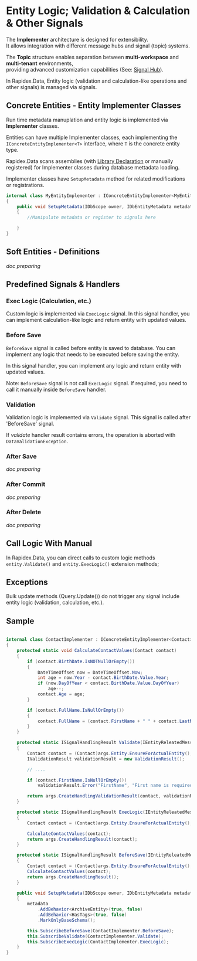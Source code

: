 # Entity Logic; Validation & Calculation & Other Signals

The **Implementer** architecture is designed for extensibility.  
It allows integration with different message hubs and signal (topic) systems.  

The **Topic** structure enables separation between **multi-workspace** and **multi-tenant** environments,  
providing advanced customization capabilities (See: [Signal Hub](SignalHub.md)).

In Rapidex.Data, Entity logic (validation and calculation-like operations and other signals) is managed via signals.

## Concrete Entities - Entity Implementer Classes

Run time metadata manuplation and entity logic is implemented via **Implementer** classes.

Entities can have multiple Implementer classes, each implementing the `IConcreteEntityImplementer<T>` interface, where `T` is the concrete entity type.

Rapidex.Data scans assemblies (with [Library Declaration](LibraryDeclaration.md) or manually registered) for Implementer classes during database mettadata loading.

Implementer classes have `SetupMetadata` method for related modifications or registrations.

```csharp
internal class MyEntityImplementer : IConcreteEntityImplementer<MyEntity>
{
    public void SetupMetadata(IDbScope owner, IDbEntityMetadata metadata)
    {
        //Manipulate metadata or register to signals here

    }
}
```

## Soft Entities - Definitions

*doc preparing*


## Predefined Signals & Handlers

### Exec Logic (Calculation, etc.)

Custom logic is implemented via `ExecLogic` signal. In this signal handler, you can implement calculation-like logic and return entity with updated values.

### Before Save

`BeforeSave` signal is called before entity is saved to database. You can implement any logic that needs to be executed before saving the entity.

In this signal handler, you can implement any logic and return entity with updated values.

Note: `BeforeSave` signal is not call `ExecLogic` signal. If required, you need to call it manually inside `BeforeSave` handler.

### Validation

Validation logic is implemented via `Validate` signal. This signal is called after 'BeforeSave' signal.

If *validate* handler result contains errors, the operation is aborted with `DataValidationException`.

### After Save

*doc preparing*

### After Commit

*doc preparing*

### After Delete

*doc preparing*

## Call Logic With Manual

In Rapidex.Data, you can direct calls to custom logic methods `entity.Validate()` and `entity.ExecLogic()` extension methods;

## Exceptions

Bulk update methods (Query.Update()) do not trigger any signal include entity logic (validation, calculation, etc.).

## Sample

```csharp

internal class ContactImplementer : IConcreteEntityImplementer<Contact>
{
    protected static void CalculateContactValues(Contact contact)
    {
        if (contact.BirthDate.IsNOTNullOrEmpty())
        {
            DateTimeOffset now = DateTimeOffset.Now;
            int age = now.Year - contact.BirthDate.Value.Year;
            if (now.DayOfYear < contact.BirthDate.Value.DayOfYear)
                age--;
            contact.Age = age;
        }

        if (contact.FullName.IsNullOrEmpty())
        {
            contact.FullName = (contact.FirstName + " " + contact.LastName).Trim();
        }
    }

    protected static ISignalHandlingResult Validate(IEntityReleatedMessageArguments args)
    {
        Contact contact = (Contact)args.Entity.EnsureForActualEntity();
        IValidationResult validationResult = new ValidationResult();

        // ....

        if (contact.FirstName.IsNullOrEmpty())
            validationResult.Error("FirstName", "First name is required.");

        return args.CreateHandlingValidationResult(contact, validationResult);
    }

    protected static ISignalHandlingResult ExecLogic(IEntityReleatedMessageArguments args)
    {
        Contact contact = (Contact)args.Entity.EnsureForActualEntity();

        CalculateContactValues(contact);
        return args.CreateHandlingResult(contact);
    }

    protected static ISignalHandlingResult BeforeSave(IEntityReleatedMessageArguments args)
    {
        Contact contact = (Contact)args.Entity.EnsureForActualEntity();
        CalculateContactValues(contact);
        return args.CreateHandlingResult();
    }

    public void SetupMetadata(IDbScope owner, IDbEntityMetadata metadata)
    {
        metadata
            .AddBehavior<ArchiveEntity>(true, false)
            .AddBehavior<HasTags>(true, false)
            .MarkOnlyBaseSchema();

        this.SubscribeBeforeSave(ContactImplementer.BeforeSave);
        this.SubscribeValidate(ContactImplementer.Validate);
        this.SubscribeExecLogic(ContactImplementer.ExecLogic);        
    }
}
```